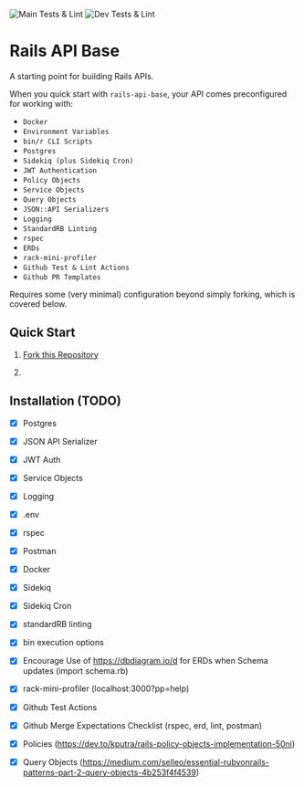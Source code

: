 ![Main Tests & Lint](https://github.com/jakeod99/rails-api-base/actions/workflows/pull_request_protections.yml/badge.svg)
![Dev Tests & Lint](https://github.com/jakeod99/rails-api-base/actions/workflows/pull_request_protections.yml/badge.svg?branch=dev)

# Rails API Base

A starting point for building Rails APIs. 

When you quick start with `rails-api-base`, your API comes preconfigured for working with:

- `Docker`
- `Environment Variables`
- `bin/r CLI Scripts`
- `Postgres`
- `Sidekiq (plus Sidekiq Cron)`
- `JWT Authentication`
- `Policy Objects`
- `Service Objects`
- `Query Objects`
- `JSON::API Serializers`
- `Logging`
- `StandardRB Linting`
- `rspec`
- `ERDs`
- `rack-mini-profiler`
- `Github Test & Lint Actions`
- `Github PR Templates`

Requires some (very minimal) configuration beyond simply forking, which is covered below.

## Quick Start

1. [Fork this Repository](https://github.com/jakeod99/rails-api-base/fork)

1. 


## Installation (TODO)
- [x]  Postgres

- [x]  JSON API Serializer

- [x]  JWT Auth

- [x]  Service Objects

- [x]  Logging

- [x]   .env

- [x]  rspec

- [x]  Postman

- [x]  Docker

- [x]  Sidekiq

- [x]  Sidekiq Cron

- [x]  standardRB linting

- [x]  bin execution options

- [x]  Encourage Use of https://dbdiagram.io/d for ERDs when Schema updates (import schema.rb)

- [x]  rack-mini-profiler (localhost:3000?pp=help)

- [x]  Github Test Actions

- [x]  Github Merge Expectations Checklist (rspec, erd, lint, postman)

- [x]  Policies (https://dev.to/kputra/rails-policy-objects-implementation-50ni)

- [x]  Query Objects (https://medium.com/selleo/essential-rubyonrails-patterns-part-2-query-objects-4b253f4f4539)